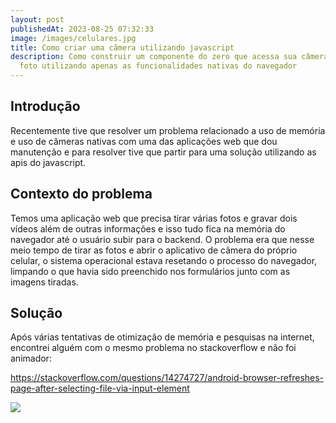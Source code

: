 ```yaml
---
layout: post
publishedAt: 2023-08-25 07:32:33
image: /images/celulares.jpg
title: Como criar uma câmera utilizando javascript
description: Como construir um componente do zero que acessa sua câmera  e tira
  foto utilizando apenas as funcionalidades nativas do navegador
---
```

## Introdução

Recentemente tive que resolver um problema relacionado a uso de memória e uso de câmeras nativas com uma das aplicações web que dou manutenção e para resolver tive que partir para uma solução utilizando as apis do javascript.



## Contexto do problema

Temos uma aplicação web que precisa tirar várias fotos e gravar dois vídeos além de outras informações e isso tudo fica na memória do navegador até o usuário subir para o backend. O problema era que nesse meio tempo de tirar as fotos e abrir o aplicativo de câmera do próprio celular, o sistema operacional estava resetando o processo do navegador, limpando o que havia sido preenchido nos formulários junto com as imagens tiradas. 



## Solução

Após várias tentativas de otimização de memória e pesquisas na internet, encontrei alguém com o mesmo problema no stackoverflow e não foi animador:

<https://stackoverflow.com/questions/14274727/android-browser-refreshes-page-after-selecting-file-via-input-element>

![](https://lh4.googleusercontent.com/tS8RIzQToD2nqaRfdmxGnnDOh7jpjXYEWtt_8iZMIz6VKSric8oK9w9M-i15jHRYvHgx2jZGHLN7cXR8Ez1NxC-b17REOHn_9O8mihiHvto97IMDo5fuNLn6vChoWsWKratEqdY3Jv9tNkRwCZ13sN4)